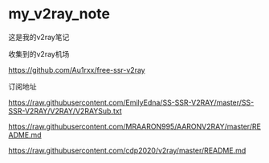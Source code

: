 # my_v2ray_note

这是我的v2ray笔记

收集到的v2ray机场

https://github.com/Au1rxx/free-ssr-v2ray

订阅地址

https://raw.githubusercontent.com/EmilyEdna/SS-SSR-V2RAY/master/SS-SSR-V2RAY/V2RAY/V2RAYSub.txt

https://raw.githubusercontent.com/MRAARON995/AARONV2RAY/master/README.md

https://raw.githubusercontent.com/cdp2020/v2ray/master/README.md
